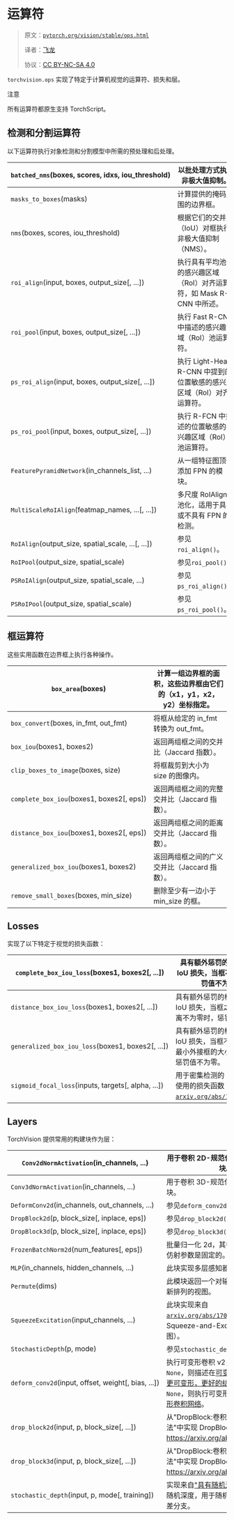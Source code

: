 # 运算符

> 原文：[`pytorch.org/vision/stable/ops.html`](https://pytorch.org/vision/stable/ops.html)
>
> 译者：[飞龙](https://github.com/wizardforcel)
>
> 协议：[CC BY-NC-SA 4.0](http://creativecommons.org/licenses/by-nc-sa/4.0/)


`torchvision.ops` 实现了特定于计算机视觉的运算符、损失和层。

注意

所有运算符都原生支持 TorchScript。

## 检测和分割运算符

以下运算符执行对象检测和分割模型中所需的预处理和后处理。

| `batched_nms`(boxes, scores, idxs, iou_threshold) | 以批处理方式执行非极大值抑制。 |
| --- | --- |
| `masks_to_boxes`(masks) | 计算提供的掩码周围的边界框。 |
| `nms`(boxes, scores, iou_threshold) | 根据它们的交并比（IoU）对框执行非极大值抑制（NMS）。 |
| `roi_align`(input, boxes, output_size[, ...]) | 执行具有平均池化的感兴趣区域（RoI）对齐运算符，如 Mask R-CNN 中所述。 |
| `roi_pool`(input, boxes, output_size[, ...]) | 执行 Fast R-CNN 中描述的感兴趣区域（RoI）池运算符。 |
| `ps_roi_align`(input, boxes, output_size[, ...]) | 执行 Light-Head R-CNN 中提到的位置敏感的感兴趣区域（RoI）对齐运算符。 |
| `ps_roi_pool`(input, boxes, output_size[, ...]) | 执行 R-FCN 中描述的位置敏感的感兴趣区域（RoI）池运算符。 |
| `FeaturePyramidNetwork`(in_channels_list, ...) | 从一组特征图顶部添加 FPN 的模块。 |
| `MultiScaleRoIAlign`(featmap_names, ...[, ...]) | 多尺度 RoIAlign 池化，适用于具有或不具有 FPN 的检测。 |
| `RoIAlign`(output_size, spatial_scale, ...[, ...]) | 参见`roi_align()`。 |
| `RoIPool`(output_size, spatial_scale) | 参见`roi_pool()`。 |
| `PSRoIAlign`(output_size, spatial_scale, ...) | 参见`ps_roi_align()`。 |
| `PSRoIPool`(output_size, spatial_scale) | 参见`ps_roi_pool()`。 |

## 框运算符

这些实用函数在边界框上执行各种操作。

| `box_area`(boxes) | 计算一组边界框的面积，这些边界框由它们的（x1，y1，x2，y2）坐标指定。 |
| --- | --- |
| `box_convert`(boxes, in_fmt, out_fmt) | 将框从给定的 in_fmt 转换为 out_fmt。 |
| `box_iou`(boxes1, boxes2) | 返回两组框之间的交并比（Jaccard 指数）。 |
| `clip_boxes_to_image`(boxes, size) | 将框裁剪到大小为 size 的图像内。 |
| `complete_box_iou`(boxes1, boxes2[, eps]) | 返回两组框之间的完整交并比（Jaccard 指数）。 |
| `distance_box_iou`(boxes1, boxes2[, eps]) | 返回两组框之间的距离交并比（Jaccard 指数）。 |
| `generalized_box_iou`(boxes1, boxes2) | 返回两组框之间的广义交并比（Jaccard 指数）。 |
| `remove_small_boxes`(boxes, min_size) | 删除至少有一边小于 min_size 的框。 |

## Losses

实现了以下特定于视觉的损失函数：

| `complete_box_iou_loss`(boxes1, boxes2[, ...]) | 具有额外惩罚的梯度友好的 IoU 损失，当框不重叠时，惩罚值不为零。 |
| --- | --- |
| `distance_box_iou_loss`(boxes1, boxes2[, ...]) | 具有额外惩罚的梯度友好的 IoU 损失，当框之间的中心距离不为零时，惩罚值不为零。 |
| `generalized_box_iou_loss`(boxes1, boxes2[, ...]) | 具有额外惩罚的梯度友好的 IoU 损失，当框不重叠且与其最小外接框的大小成比例时，惩罚值不为零。 |
| `sigmoid_focal_loss`(inputs, targets[, alpha, ...]) | 用于密集检测的 RetinaNet 中使用的损失函数：[`arxiv.org/abs/1708.02002`](https://arxiv.org/abs/1708.02002)。 |

## Layers

TorchVision 提供常用的构建块作为层：

| `Conv2dNormActivation`(in_channels, ...) | 用于卷积 2D-规范化-激活块的可配置块。 |
| --- | --- |
| `Conv3dNormActivation`(in_channels, ...) | 用于卷积 3D-规范化-激活块的可配置块。 |
| `DeformConv2d`(in_channels, out_channels, ...) | 参见`deform_conv2d()`。 |
| `DropBlock2d`(p, block_size[, inplace, eps]) | 参见`drop_block2d()`。 |
| `DropBlock3d`(p, block_size[, inplace, eps]) | 参见`drop_block3d()`。 |
| `FrozenBatchNorm2d`(num_features[, eps]) | 批量归一化 2d，其中批量统计数据和仿射参数是固定的。 |
| `MLP`(in_channels, hidden_channels, ...) | 此块实现多层感知器（MLP）模块。 |
| `Permute`(dims) | 此模块返回一个对输入张量进行维度重新排列的视图。 |
| `SqueezeExcitation`(input_channels, ...) | 此块实现来自[`arxiv.org/abs/1709.01507`](https://arxiv.org/abs/1709.01507)的 Squeeze-and-Excitation 块（参见图）。 |
| `StochasticDepth`(p, mode) | 参见`stochastic_depth()`。 |
| `deform_conv2d`(input, offset, weight[, bias, ...]) | 执行可变形卷积 v2，如果`mask`不是`None`，则描述在[可变形卷积网络 v2：更可变形，更好的结果](https://arxiv.org/abs/1811.11168)，如果`mask`是`None`，则执行可变形卷积，描述在[可变形卷积网络](https://arxiv.org/abs/1703.06211)。 |
| `drop_block2d`(input, p, block_size[, ...]) | 从"DropBlock:卷积网络的正则化方法"中实现 DropBlock2d <https://arxiv.org/abs/1810.12890>。 |
| `drop_block3d`(input, p, block_size[, ...]) | 从"DropBlock:卷积网络的正则化方法"中实现 DropBlock3d <https://arxiv.org/abs/1810.12890>。 |
| `stochastic_depth`(input, p, mode[, training]) | 实现来自["具有随机深度的深度网络"](https://arxiv.org/abs/1603.09382)的随机深度，用于随机丢弃残差架构的残差分支。 |
